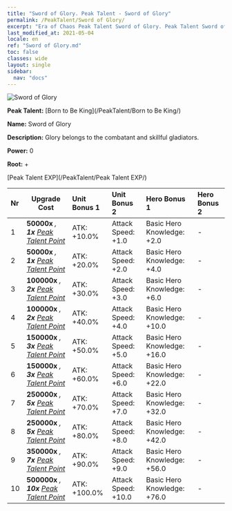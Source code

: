 ```yaml
---
title: "Sword of Glory. Peak Talent - Sword of Glory"
permalink: /PeakTalent/Sword of Glory/
excerpt: "Era of Chaos Peak Talent Sword of Glory. Peak Talent Sword of Glory. Sword of Glory"
last_modified_at: 2021-05-04
locale: en
ref: "Sword of Glory.md"
toc: false
classes: wide
layout: single
sidebar:
  nav: "docs"
---
```


  ![Sword of Glory](/images/pt/talent_4201.png)

  **Peak Talent:** [Born to Be King](/PeakTalent/Born to Be King/)

  **Name:** Sword of Glory

  **Description:** Glory belongs to the combatant and skillful gladiators.

  **Power:** 0

  **Root:** +

  [Peak Talent EXP](/PeakTalent/Peak Talent EXP/)

  | Nr | Upgrade Cost | Unit Bonus 1 | Unit Bonus 2 | Hero Bonus 1 | Hero Bonus 2 |
  |:---|--------------|:-------------|:-------------|:-------------|:-------------|
  | 1 |  **50000x** <i class="fas fa-coins"/>, **1x** [Peak Talent Point](/Items/con_934/) | ATK: +10.0% | Attack Speed: +1.0 | Basic Hero Knowledge: +2.0 | - |
  | 2 |  **50000x** <i class="fas fa-coins"/>, **1x** [Peak Talent Point](/Items/con_934/) | ATK: +20.0% | Attack Speed: +2.0 | Basic Hero Knowledge: +4.0 | - |
  | 3 |  **100000x** <i class="fas fa-coins"/>, **2x** [Peak Talent Point](/Items/con_934/) | ATK: +30.0% | Attack Speed: +3.0 | Basic Hero Knowledge: +6.0 | - |
  | 4 |  **100000x** <i class="fas fa-coins"/>, **2x** [Peak Talent Point](/Items/con_934/) | ATK: +40.0% | Attack Speed: +4.0 | Basic Hero Knowledge: +10.0 | - |
  | 5 |  **150000x** <i class="fas fa-coins"/>, **3x** [Peak Talent Point](/Items/con_934/) | ATK: +50.0% | Attack Speed: +5.0 | Basic Hero Knowledge: +16.0 | - |
  | 6 |  **150000x** <i class="fas fa-coins"/>, **3x** [Peak Talent Point](/Items/con_934/) | ATK: +60.0% | Attack Speed: +6.0 | Basic Hero Knowledge: +22.0 | - |
  | 7 |  **250000x** <i class="fas fa-coins"/>, **5x** [Peak Talent Point](/Items/con_934/) | ATK: +70.0% | Attack Speed: +7.0 | Basic Hero Knowledge: +32.0 | - |
  | 8 |  **250000x** <i class="fas fa-coins"/>, **5x** [Peak Talent Point](/Items/con_934/) | ATK: +80.0% | Attack Speed: +8.0 | Basic Hero Knowledge: +42.0 | - |
  | 9 |  **350000x** <i class="fas fa-coins"/>, **7x** [Peak Talent Point](/Items/con_934/) | ATK: +90.0% | Attack Speed: +9.0 | Basic Hero Knowledge: +56.0 | - |
  | 10 |  **500000x** <i class="fas fa-coins"/>, **10x** [Peak Talent Point](/Items/con_934/) | ATK: +100.0% | Attack Speed: +10.0 | Basic Hero Knowledge: +76.0 | - |

